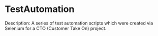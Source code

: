 # TestAutomation
Description:
A series of test automation scripts which were created via Selenium for a CTO (Customer Take On) project. 
